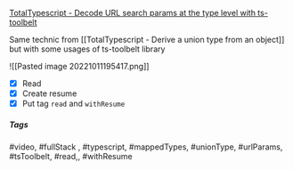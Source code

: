 [TotalTypescript - Decode URL search params at the type level with ts-toolbelt](https://www.totaltypescript.com/tips/decode-url-search-params-at-the-type-level-with-ts-toolbelt)

Same technic from [[TotalTypescript - Derive a union type from an object]] but with some usages of ts-toolbelt library

![[Pasted image 20221011195417.png]]

- [x] Read
- [x] Create resume
- [x] Put tag `read` and `withResume`

##### Tags
#video, #fullStack , #typescript, #mappedTypes, #unionType, #urlParams, #tsToolbelt, #read,, #withResume 
